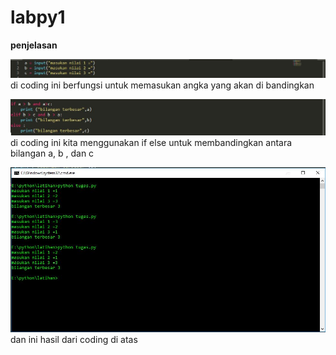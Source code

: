# labpy1

**penjelasan**

![hasilnya](https://github.com/rizwan523/labpy1/blob/master/1.JPG)
di coding ini berfungsi untuk memasukan angka yang akan di bandingkan

![hasilnya](https://github.com/rizwan523/labpy1/blob/master/2.JPG)
di coding ini kita menggunakan if else untuk membandingkan antara bilangan a, b , dan c

![hasilnya](https://github.com/rizwan523/labpy1/blob/master/3.JPG)
dan ini hasil dari coding di atas